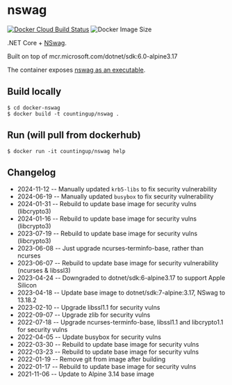 # nswag

[![Docker Cloud Build Status](https://img.shields.io/docker/cloud/build/countingup/nswag.svg)](https://hub.docker.com/r/countingup/nswag/builds/) ![Docker Image Size](https://img.shields.io/docker/image-size/countingup/nswag/latest)

.NET Core + [NSwag](https://github.com/RicoSuter/NSwag).

Built on top of mcr.microsoft.com/dotnet/sdk:6.0-alpine3.17

The container exposes [nswag as an executable](https://github.com/RicoSuter/NSwag/wiki/CommandLine).

## Build locally

```
$ cd docker-nswag
$ docker build -t countingup/nswag .
```

## Run (will pull from dockerhub)

```
$ docker run -it countingup/nswag help
```

## Changelog
 - 2024-11-12 -- Manually updated `krb5-libs` to fix security vulnerability
 - 2024-06-19 -- Manually updated `busybox` to fix security vulnerability
 - 2024-01-31 -- Rebuild to update base image for security vulns (libcrypto3)
 - 2024-01-16 -- Rebuild to update base image for security vulns (libcrypto3)
 - 2023-07-19 -- Rebuild to update base image for security vulns (libcrypto3)
 - 2023-06-08 -- Just upgrade ncurses-terminfo-base, rather than ncurses
 - 2023-06-07 -- Rebuild to update base image for security vulnerability (ncurses & libssl3)
 - 2023-04-24 -- Downgraded to dotnet/sdk:6-alpine3.17 to support Apple Silicon
 - 2023-04-18 -- Update base image to dotnet/sdk:7-alpine:3.17, NSwag to 13.18.2
 - 2023-02-10 -- Upgrade libssl1.1 for security vulns
 - 2022-09-07 -- Upgrade zlib for security vulns
 - 2022-07-18 -- Upgrade ncurses-terminfo-base, libssl1.1 and libcrypto1.1 for security vulns
 - 2022-04-05 -- Update busybox for security vulns
 - 2022-03-30 -- Rebuild to update base image for security vulns
 - 2022-03-23 -- Rebuild to update base image for security vulns
 - 2022-01-19 -- Remove git from image after building
 - 2022-01-17 -- Rebuild to update base image for security vulns
 - 2021-11-06 -- Update to Alpine 3.14 base image
